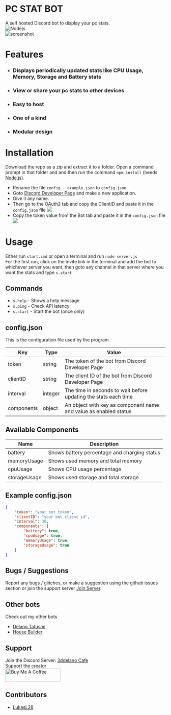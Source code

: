 # PC STAT BOT
A self hosted Discord bot to display your pc stats.
<br>
<img alt="Nodejs" src="https://img.shields.io/badge/-Node.js-43853d?style=flat-square&logo=Node.js&logoColor=white" />
<br>
<img alt="screenshot" src="https://cdn.discordapp.com/attachments/360062738615107605/848939420622913556/unknown.png" />

# Features
- ### Displays periodically updated stats like CPU Usage, Memory, Storage and Battery stats
- ### View or share your pc stats to other devices
- ### Easy to host
- ### One of a kind
- ### Modular design


# Installation
Download the repo as a zip and extract it to a folder. Open a command prompt in that folder and and then run the command `npm install`  (needs [Node.js](https://nodejs.org/)).
- Rename the file `config_-_example.json` to `config.json`.
- Goto [Discord Developer Page](https://discord.com/developers/applications) and make a new application.
- Give it any name.
- Then go to the OAuth2 tab and copy the ClientID and paste it in the `config.json` file <img src="https://cdn.discordapp.com/attachments/360062738615107605/848953117269950534/unknown.png">
- Copy the token value from the Bot tab and paste it in the `config.json` file <img src="https://cdn.discordapp.com/attachments/360062738615107605/848953552876339248/unknown.png">


# Usage
Either run `start.cmd` or open a terminal and run `node server.js`
<br>
For the first run, click on the invite link in the terminal and add the bot to whichever server you want, then goto any channel in that server where you want the stats and type `s.start`

## Commands
- `s.help` - Shows a help message
- `s.ping` - Check API latency
- `s.start` - Start the bot (once only)


## config.json
This is the configuration file used by the program.

| Key        | Type    | Value                                                            |
| ---------- | ------- | ---------------------------------------------------------------- |
| token      | string  | The token of the bot from Discord Developer Page                 |
| clientID   | string  | The client ID of the bot from Discord Developer Page             |
| interval   | integer | The time in seconds to wait before updating the stats each time  |
| components | object  | An object with key as component name and value as enabled status |

## Available Components

| Name        | Description                                  |
| ----------- | -------------------------------------------- |
| battery     | Shows battery percentage and charging status |
| memoryUsage | Shows used memory and total memory           |
| cpuUsage    | Shows CPU usage percentage                   |
| storageUsage| Shows used storage and total storage       	 |

## Example config.json
```json
{
	"token": "your bot token",
	"clientID": "your bot client id",
	"interval": 30,
	"components": {
		"battery": true,
		"cpuUsage": true,
		"memoryUsage": true,
		"storageUsage": true
	}
}
```

## Bugs / Suggestions
Report any bugs / glitches, or make a suggestion using the github issues section or join the support server [Join Server](https://discord.gg/FZY9TqW).

## Other bots
Check out my other bots
- [Delano Tatusmi](https://delano-tatsumi.herokuapp.com)
- [House Builder](https://house-builder.herokuapp.com)

## Support
Join the Discord Server: [3ddelano Cafe](https://discord.gg/FZY9TqW)
<br>
Support the creator
<br>
<a href="https://www.buymeacoffee.com/3ddelano" target="_blank"><img height="41" width="174" src="https://cdn.buymeacoffee.com/buttons/v2/default-red.png" alt="Buy Me A Coffee" width="150" ></a>

## Contributors
- [LukasL28](https://github.com/LukasL28)
